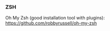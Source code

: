 

### ZSH

Oh My Zsh (good installation tool with plugins):
https://github.com/robbyrussell/oh-my-zsh

